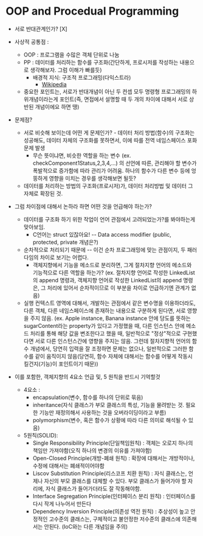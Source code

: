 # OOP and Procedual Programming
- 서로 반대관계인가? [X]
- 사상적 공통점 : 
    - OOP : 프로그램을 수많은 객체 단위로 나눔
    - PP : 데이터를 처리하는 함수를 구조화(간단하게, 프로시저를 작성하는 내용으로 생각해보자. 그럼 이해가 빠를듯)
        - 배경적 지식: 구조적 프로그래밍(다익스트라)
            - [Wikipedia](https://ko.wikipedia.org/wiki/구조적_프로그래밍)
    - 중요한 포인트는, 서로가 반대개념이 아닌 두 컨셉 모두 명령형 프로그래밍의 하위개념이라는게 포인트(즉, 면접에서 설명할 때 두 개의 차이에 대해서 서로 상반된 개념이에요 하면 땡)
- 문제점?
    - 서로 비슷해 보이는데 어떤 게 문제인가? - 데이터 처리 방법(함수)의 구조화는 성공해도, 데이터 자체의 구조화를 못하면서, 이에 따를 전역 네임스페이스 포화문제 발생
        - 무슨 뜻이냐면, 비슷한 역할을 하는 변수 (ex. checkComponent1Status,2,3,4,...) 의 선언에 따른, 관리해야 할 변수가 폭발적으로 증가함에 따라 관리가 어려움. 하나의 함수가 다른 변수 등에 엉뚱하게 영향을 미치는 경우를 생각해보면 될듯?
    - 데이터를 처리하는 방법의 구조화(프로시저)가, 데이터 처리방법 및 데이터 그 자체로 확장된 것.

- 그럼 차이점에 대해서 논하라 하면 어떤 것을 언급해야 하는가?
    - 데이터를 구조화 하기 위한 작업이 언어 관점에서 고려되었는가?를 봐야하는게 맞아보임.
        - C언어는 struct 있잖아요! -- Data access modifier (public, protected, private 개념은?)
    - 순차적으로 처리되기 때문에 -- 이건 순차 프로그래밍에 맞는 관점이지, 두 패러다임의 차이로 보기는 어렵다. 
        - 객체지향에서 기능을 메소드로 분리하면, 그게 절차지향 언어의 메소드와 기능적으로 다른 역할을 하는가? (ex. 절차지향 언어로 작성한 LinkedList의 append 명령과, 객체지향 언어로 작성한 LinkedList의 append 명령은, 그 처리에 있어서 순차적이므로 이 부분을 차이로 언급하기엔 관계가 없음)
    - 실행 컨텍스트 영역에 대해서, 개발하는 관점에서 같은 변수명을 이용하더라도, 다른 객체, 다른 네임스페이스에 존재하는 내용으로 구분하게 된다면, 서로 영향을 주지 않음. (ex. Apple instance, Banana instance 안에 당도를 뜻하는 sugarContent라는 property가 있다고 가정했을 때, 다른 인스턴스 안에 메소드 처리를 통해 해당 값을 변조한다고 했을 때, 일반적으로 "정상"적으로 구현했다면 서로 다른 인스턴스간에 영향을 주지는 않음. 그런데 절차지향적 언어의 함수 개념에서, 당연히 입력을 잘 조정하면 문제는 없으나, 일반적으로 그러한 함수를 같이 움직이지 않음(당연히, 함수 자체에 대해서는 함수를 어떻게 작동시킬건지(기능)이 포인트이기 때문))

 - 이를 포함한, 객체지향의 4요소 언급 및, 5 원칙을 반드시 기억할것
    - 4요소 :
        - encapsulation(변수, 함수를 하나의 단위로 묶음)
        - inheritance(자식 클래스가 부모 클래스의 특성, 기능을 물려받는 것. 필요한 기능만 재정의해서 사용하는 것을 오버라이딩이라고 부름)
        - polymorphism(변수, 혹은 함수가 상황에 따라 다른 의미로 해석될 수 있음)
    - 5원칙(SOLID):
        - Single Responsibility Principle(단일책임원칙) : 객체는 오로지 하나의 책임만 가져야함(오직 하나의 변경의 이유를 가져야함)
        - Open-Closed Principle(개방-폐쇄 원칙) : 확장에 대해서는 개방적이나, 수정에 대해서는 폐쇄적이어야함
        - Liscov Substitution Principle(리스코프 치환 원칙) : 자식 클래스는, 언제나 자신의 부모 클래스를 대체할 수 있다. 부모 클래스가 들어가야 할 자리에, 자식 클래스가 들어가더라도 잘 작동해야함.
        - Interface Segregation Principle(인터페이스 분리 원칙) : 인터페이스를 다시 작게 나누어서 만든다
        - Dependency Inversion Principle(의존성 역전 원칙) : 추상성이 높고 안정적인 고수준의 클래스는, 구체적이고 불안정한 저수준의 클래스에 의존해서는 안된다. (IoC와는 다른 개념임을 주의)